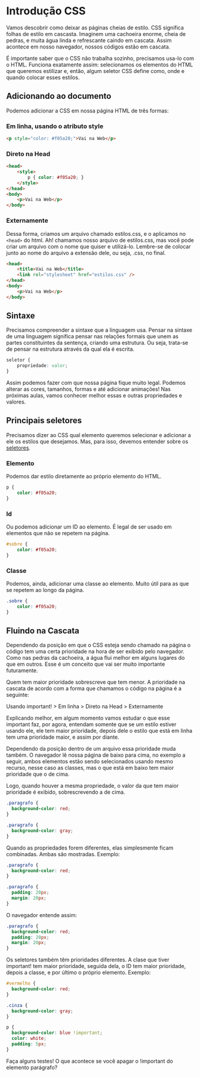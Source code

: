 # Introdução CSS

Vamos descobrir como deixar as páginas cheias de estilo. CSS significa folhas de estilo em cascasta. Imaginem uma cachoeira enorme, cheia de pedras, e muita água linda e refrescante caindo em cascata. Assim acontece em nosso navegador, nossos códigos estão em cascata.

É importante saber que o CSS não trabalha sozinho, precisamos usa-lo com o HTML. Funciona exatamente assim: selecionamos os elementos do HTML que queremos estilizar e, então, algum seletor CSS define como, onde e quando colocar esses estilos.

## Adicionando ao documento

Podemos adicionar a CSS em nossa página HTML de três formas:

### Em linha, usando o atributo style
```html
<p style="color: #f05a20;">Vai na Web</p>
```

### Direto na Head
```html
<head>
	<style>
		p { color: #f05a20; }
	</style>
</head>
<body>
	<p>Vai na Web</p>
</body>
```

### Externamente

Dessa forma, criamos um arquivo chamado estilos.css, e o aplicamos no `<head>` do html. Ah! chamamos nosso arquivo de estilos.css, mas você pode criar um arquivo com o nome que quiser e utilizá-lo. Lembre-se de colocar junto ao nome do arquivo a extensão dele, ou seja, .css, no final.
```html
<head>
	<title>Vai na Web</title>
	<link rel="stylesheet" href="estilos.css" />
</head>
<body>
    <p>Vai na Web</p>
</body>
```

## Sintaxe

Precisamos compreender a sintaxe que a linguagem usa. Pensar na sintaxe de uma linguagem significa pensar nas relações formais que unem as partes constituintes da sentença, criando uma estrutura. Ou seja, trata-se de pensar na estrutura através da qual ela é escrita.
```css
seletor {
	propriedade: valor;
}
```

Assim podemos fazer com que nossa página fique muito legal. Podemos alterar as cores, tamanhos, formas e até adicionar animações! Nas próximas aulas, vamos conhecer melhor essas e outras propriedades e valores.

## Principais seletores

Precisamos dizer ao CSS qual elemento queremos selecionar e adicionar a ele os estilos que desejamos. Mas, para isso, devemos entender sobre os [seletores](https://code.tutsplus.com/pt/tutorials/the-30-css-selectors-you-must-memorize--net-16048).

### Elemento

Podemos dar estilo diretamente ao próprio elemento do HTML.
```css
p {
	color: #f05a20;
}
```

### Id 

Ou podemos adicionar um ID ao elemento. É legal de ser usado em elementos que não se repetem na página.
```css
#sobre {
	color: #f05a20;
}
```

### Classe

Podemos, ainda, adicionar uma classe ao elemento. Muito útil para as que se repetem ao longo da página.
```css
.sobre {
	color: #f05a20;
}
```

## Fluindo na Cascata

Dependendo da posição em que o CSS esteja sendo chamado na página o código tem uma certa prioridade na hora de ser exibido pelo navegador. Como nas pedras da cachoeira, a água flui  melhor em alguns lugares do que em outros. Esse é um conceito que vai ser muito importante futuramente.

Quem tem maior prioridade sobrescreve que tem menor. A prioridade na cascata de acordo com a forma que chamamos o código na página é a seguinte:

Usando important! > Em linha > Direto na Head > Externamente

Explicando melhor, em algum momento vamos estudar o que esse important faz, por agora, entendam somente que se um estilo estiver usando ele, ele tem maior prioridade, depois dele o estilo que está em linha tem uma prioridade maior, e assim por diante.

Dependendo da posição dentro de um arquivo essa prioridade muda também. O navegador lê nossa página de baixo para cima, no exemplo a seguir, ambos elementos estão sendo selecionados usando mesmo recurso, nesse caso as classes, mas o que está em baixo tem maior prioridade que o de cima. 

Logo, quando houver a mesma propriedade, o valor da que tem maior prioridade é exibido, sobrescrevendo a de cima.
```css
.paragrafo {
  background-color: red;
}

.paragrafo {
  background-color: gray;
}
```

Quando as propriedades forem diferentes, elas simplesmente ficam combinadas. Ambas são mostradas. Exemplo:
```css
.paragrafo {
  background-color: red;
}

.paragrafo {
  padding: 20px;
  margin: 20px;
}
```
O navegador entende assim:
```css
.paragrafo {
  background-color: red;
  padding: 20px;
  margin: 20px;
}
```
Os seletores também têm prioridades diferentes. A clase que tiver important! tem maior prioridade, seguida dela, o ID tem maior prioridade, depois a classe, e por último o próprio elemento. Exemplo:

```css
#vermelho {
  background-color: red;
}

.cinza {
  background-color: gray; 
}

p {
  background-color: blue !important;
  color: white;
  padding: 5px;
}
```
Faça alguns testes! O que acontece se você apagar o !important do elemento parágrafo?
